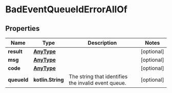 
# BadEventQueueIdErrorAllOf

## Properties
Name | Type | Description | Notes
------------ | ------------- | ------------- | -------------
**result** | [**AnyType**](.md) |  |  [optional]
**msg** | [**AnyType**](.md) |  |  [optional]
**code** | [**AnyType**](.md) |  |  [optional]
**queueId** | **kotlin.String** | The string that identifies the invalid event queue.  |  [optional]



